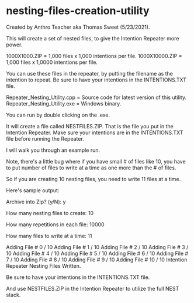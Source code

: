 # nesting-files-creation-utility

Created by Anthro Teacher aka Thomas Sweet (5/23/2021).

This will create a set of nested files, to give the Intention Repeater more power.

1000X1000.ZIP = 1,000 files x 1,000 intentions per file.
1000X10000.ZIP = 1,000 files x 1,0000 intentions per file.

You can use these files in the repeater, by putting the filename as the intention to repeat.
Be sure to have your intentions in the INTENTIONS.TXT file.

Repeater_Nesting_Utility.cpp = Source code for latest version of this utility.
Repeater_Nesting_Utility.exe = Windows binary.

You can run by double clicking on the .exe.

It will create a file called NESTFILES.ZIP.
That is the file you put in the Intention Repeater. Make sure your intentions are in the INTENTIONS.TXT
file before running the Repeater.

I will walk you through an example run.

Note, there's a little bug where if you have small # of files like 10, you have to put
number of files to write at a time as one more than the # of files.

So if you are creating 10 nesting files, you need to write 11 files at a time.

Here's sample output: 

Archive into Zip? (y/N): y

How many nesting files to create: 10

How many repetitions in each file: 10000

How many files to write at a time: 11

Adding File # 0 / 10
Adding File # 1 / 10
Adding File # 2 / 10
Adding File # 3 / 10
Adding File # 4 / 10
Adding File # 5 / 10
Adding File # 6 / 10
Adding File # 7 / 10
Adding File # 8 / 10
Adding File # 9 / 10
Adding File # 10 / 10
Intention Repeater Nesting Files Written.

Be sure to have your intentions in the INTENTIONS.TXT file.

And use NESTFILES.ZIP in the Intention Repeater to utilize the full NEST stack.
